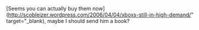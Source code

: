 [Seems you can actually buy them now](http://scobleizer.wordpress.com/2006/04/04/xboxs-still-in-high-demand/" target="_blank), maybe I should send him a book?
